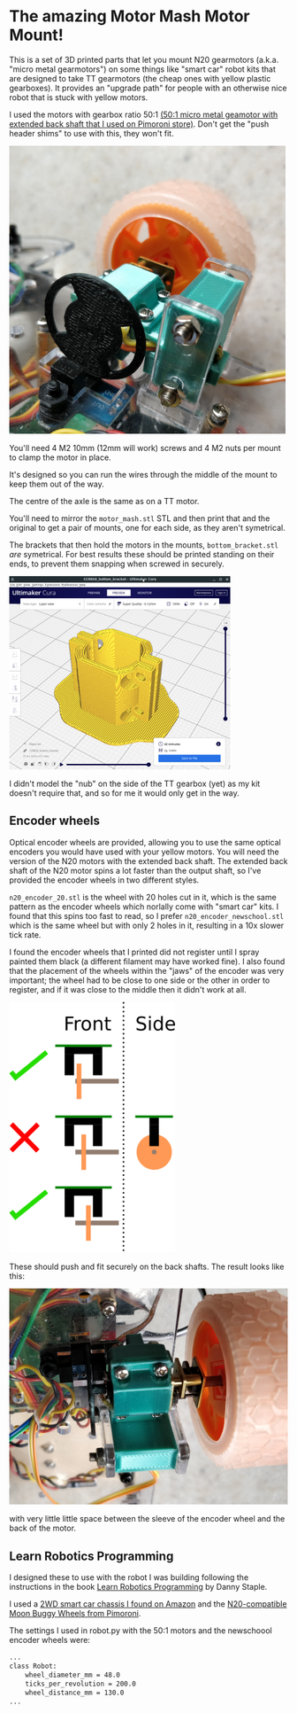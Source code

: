# The amazing Motor Mash Motor Mount!

This is a set of 3D printed parts that let you mount N20 gearmotors (a.k.a. "micro metal gearmotors") on some things like "smart car" robot kits that are designed to take TT gearmotors (the cheap ones with yellow plastic gearboxes). It provides an "upgrade path" for people with an otherwise nice robot that is stuck with yellow motors.

I used the motors with gearbox ratio 50:1 [(50:1 micro metal geamotor with extended back shaft that I used on Pimoroni store)](https://shop.pimoroni.com/products/micro-metal-gearmotor-extended-back-shaft?variant=3073681025). Don't get the "push header shims" to use with this, they won't fit.

<a href="https://raw.githubusercontent.com/rbricheno/motor-mash/main/images/mounted_motor.jpg"><img src="https://raw.githubusercontent.com/rbricheno/motor-mash/main/images/mounted_motor.jpg" width="500"/></a>

You'll need 4 M2 10mm (12mm will work) screws and 4 M2 nuts per mount to clamp the motor in place.

It's designed so you can run the wires through the middle of the mount to keep them out of the way.

The centre of the axle is the same as on a TT motor.

You'll need to mirror the `motor_mash.stl` STL and then print that and the original to get a pair of mounts, one for each side, as they aren't symetrical.

The brackets that then hold the motors in the mounts, `bottom_bracket.stl` *are* symetrical. For best results these should be printed standing on their ends, to prevent them snapping when screwed in securely.

<a href="https://raw.githubusercontent.com/rbricheno/motor-mash/main/images/print-brackets.png"><img src="https://raw.githubusercontent.com/rbricheno/motor-mash/main/images/print-brackets.png" width="400"/></a>

I didn't model the "nub" on the side of the TT gearbox (yet) as my kit doesn't require that, and so for me it would only get in the way.

## Encoder wheels

Optical encoder wheels are provided, allowing you to use the same optical encoders you would have used with your yellow motors. You will need the version of the N20 motors with the extended back shaft. The extended back shaft of the N20 motor spins a lot faster than the output shaft, so I've provided the encoder wheels in two different styles. 

`n20_encoder_20.stl` is the wheel with 20 holes cut in it, which is the same pattern as the encoder wheels which norlally come with "smart car" kits. I found that this spins too fast to read, so I prefer `n20_encoder_newschool.stl` which is the same wheel but with only 2 holes in it, resulting in a 10x slower tick rate.

I found the encoder wheels that I printed did not register until I spray painted them black (a different filament may have worked fine). I also found that the placement of the wheels within the "jaws" of the encoder was very important; the wheel had to be close to one side or the other in order to register, and if it was close to the middle then it didn't work at all.

<a href="https://raw.githubusercontent.com/rbricheno/motor-mash/main/images/encoder_placement.png"><img src="https://raw.githubusercontent.com/rbricheno/motor-mash/main/images/encoder_placement.png" width="300"/></a>

These should push and fit securely on the back shafts. The result looks like this:

<a href="https://raw.githubusercontent.com/rbricheno/motor-mash/main/images/encoder_wheel_on_backshaft.jpg"><img src="https://raw.githubusercontent.com/rbricheno/motor-mash/main/images/encoder_wheel_on_backshaft.jpg" width="600"/></a>

with very little little space between the sleeve of the encoder wheel and the back of the motor.

## Learn Robotics Programming

I designed these to use with the robot I was building following the instructions in the book [Learn Robotics Programming](https://www.packtpub.com/product/learn-robotics-programming-second-edition/9781839218804) by Danny Staple.

I used a [2WD smart car chassis I found on Amazon](https://smile.amazon.co.uk/gp/product/B076BPY2L3/ref=ppx_yo_dt_b_asin_title_o01_s00?ie=UTF8&psc=1) and the [N20-compatible Moon Buggy Wheels from Pimoroni](https://shop.pimoroni.com/products/moon-buggy-wheels-pair).

The settings I used in robot.py with the 50:1 motors and the newschoool encoder wheels were:
```
...
class Robot:
    wheel_diameter_mm = 48.0
    ticks_per_revolution = 200.0
    wheel_distance_mm = 130.0
...
```

